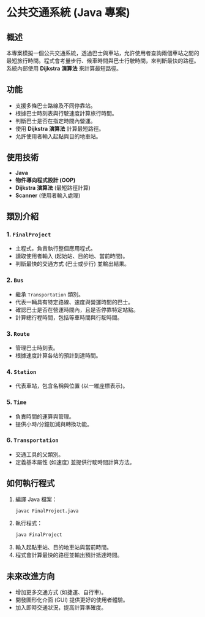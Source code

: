 # 公共交通系統 (Java 專案)

## 概述
本專案模擬一個公共交通系統，透過巴士與車站，允許使用者查詢兩個車站之間的最短旅行時間。程式會考量步行、候車時間與巴士行駛時間，來判斷最快的路徑。系統內部使用 **Dijkstra 演算法** 來計算最短路徑。

## 功能
- 支援多條巴士路線及不同停靠站。
- 根據巴士時刻表與行駛速度計算旅行時間。
- 判斷巴士是否在指定時間內營運。
- 使用 **Dijkstra 演算法** 計算最短路徑。
- 允許使用者輸入起點與目的地車站。

## 使用技術
- **Java**
- **物件導向程式設計 (OOP)**
- **Dijkstra 演算法** (最短路徑計算)
- **Scanner** (使用者輸入處理)

## 類別介紹
### 1. `FinalProject`
- 主程式，負責執行整個應用程式。
- 讀取使用者輸入 (起始站、目的地、當前時間)。
- 判斷最快的交通方式 (巴士或步行) 並輸出結果。

### 2. `Bus`
- 繼承 `Transportation` 類別。
- 代表一輛具有特定路線、速度與營運時間的巴士。
- 確認巴士是否在營運時間內，且是否停靠特定站點。
- 計算總行程時間，包括等車時間與行駛時間。

### 3. `Route`
- 管理巴士時刻表。
- 根據速度計算各站的預計到達時間。

### 4. `Station`
- 代表車站，包含名稱與位置 (以一維座標表示)。

### 5. `Time`
- 負責時間的運算與管理。
- 提供小時/分鐘加減與轉換功能。

### 6. `Transportation`
- 交通工具的父類別。
- 定義基本屬性 (如速度) 並提供行駛時間計算方法。

## 如何執行程式
1. 編譯 Java 檔案：
   ```sh
   javac FinalProject.java
   ```
2. 執行程式：
   ```sh
   java FinalProject
   ```
3. 輸入起點車站、目的地車站與當前時間。
4. 程式會計算最快的路徑並輸出預計抵達時間。

## 未來改進方向
- 增加更多交通方式 (如捷運、自行車)。
- 開發圖形化介面 (GUI) 提供更好的使用者體驗。
- 加入即時交通狀況，提高計算準確度。


